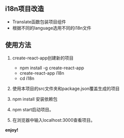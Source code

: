 ## i18n项目改造
* Translate函数包装项目组件
* 根据不同的language选用不同的i18n文件

## 使用方法
1.  create-react-app创建新的项目

    * npm install -g create-react-app
    * create-react-app i18n
    * cd i18n
2.  使用本项目的src文件夹和package.json覆盖生成的项目
3.  npm install 安装依赖包
4.  npm start启动项目。
5.  在浏览器中输入localhost:3000查看项目。

**enjoy!**   ​